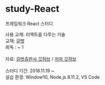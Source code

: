 # study-React
프레임워크 React 스터디

사용 교재: 리액트를 다루는 기술
<br>
교재: [길벗](http://www.gilbut.co.kr/)
<br>
회독 : ~ 1
<br><br>
자료: [길벗출판사 깃허브](http://github.com/gilbutITbook/006946) / [저자 깃허브](https://github.com/velopert/learning-react)
<br><br>
스터디 기간: 2018.11.19 ~ 
<br>
실습 환경: Window10, Node.js 8.11.2, VS Code
